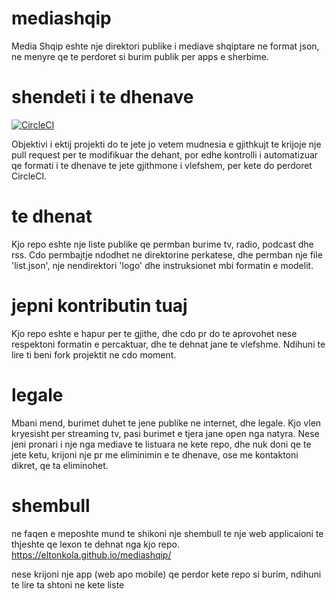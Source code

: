 # mediashqip
Media Shqip eshte nje direktori publike i mediave shqiptare ne format json, ne menyre qe te perdoret si burim publik per apps e sherbime.

# shendeti i te dhenave
[![CircleCI](https://circleci.com/gh/eltonkola/mediashqip.svg?style=svg)](https://circleci.com/gh/eltonkola/mediashqip)

Objektivi i ektij projekti do te jete jo vetem mudnesia e gjithkujt te krijoje nje pull request per te modifikuar the dehant, por edhe kontrolli i automatizuar qe formati i te dhenave te jete gjithmone i vlefshem, per kete do perdoret CircleCI.

# te dhenat
Kjo repo eshte nje liste publike qe permban burime tv, radio, podcast dhe rss. Cdo permbajtje ndodhet ne direktorine perkatese, dhe permban nje file 'list.json', nje nendirektori 'logo' dhe instruksionet mbi formatin e modelit. 

# jepni kontributin tuaj
Kjo repo eshte e hapur per te gjithe, dhe cdo pr do te aprovohet nese respektoni formatin e percaktuar, dhe te dehnat jane te vlefshme. Ndihuni te lire ti beni fork projektit ne cdo moment. 

# legale
Mbani mend, burimet duhet te jene publike ne internet, dhe legale. Kjo vlen kryesisht per streaming tv, pasi burimet e tjera jane open nga natyra.
Nese jeni pronari i nje nga mediave te listuara ne kete repo, dhe nuk doni qe te jete ketu, krijoni nje pr me eliminimin e te dhenave, ose me kontaktoni dikret, qe ta eliminohet.

# shembull
ne faqen e meposhte mund te shikoni nje shembull te nje web applicaioni te thjeshte qe lexon te dehnat nga kjo repo.
https://eltonkola.github.io/mediashqip/

nese krijoni nje app (web apo mobile) qe perdor kete repo si burim, ndihuni te lire ta shtoni ne kete liste
